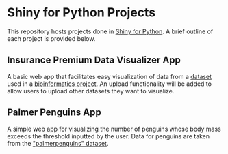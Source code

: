 # Shiny for Python Projects

This repository hosts projects done in [Shiny for Python](https://shiny.posit.co/py/). A brief outline of each project is provided below.

## Insurance Premium Data Visualizer App

A basic web app that facilitates easy visualization of data from a [dataset](https://www.kaggle.com/datasets/simranjain17/insurance) used in a [bioinformatics project](https://github.com/ajauwena/Bioinformatics_Projects/tree/main/Insurance_Premium_Charges_Prediction_with_Machine_Learning). An upload functionality will be added to allow users to upload other datasets they want to visualize.

## Palmer Penguins App

A simple web app for visualizing the number of penguins whose body mass exceeds the threshold inputted by the user. Data for penguins are taken from the ["palmerpenguins" dataset](https://allisonhorst.github.io/palmerpenguins/).
